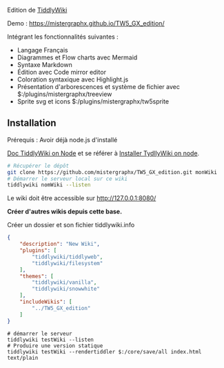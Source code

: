 Edition de [TiddlyWiki](https://tiddlywiki.com/)

Demo : https://mistergraphx.github.io/TW5_GX_edition/

Intégrant les fonctionnalités suivantes :

- Langage Français
- Diagrammes et Flow charts avec Mermaid
- Syntaxe Markdown
- Édition avec Code mirror editor
- Coloration syntaxique avec Highlight.js
- Présentation d'arborescences et système de fichier avec $:/plugins/mistergraphx/treeview
- Sprite svg et icons $:/plugins/mistergraphx/tw5sprite

## Installation

Prérequis : Avoir déjà node.js d'installé

[Doc TiddlyWiki on Node](https://tiddlywiki.com/#TiddlyWiki%20on%20Node.js)
et se référer à [Installer TydllyWiki on node](https://tiddlywiki.com/#Installing%20TiddlyWiki%20on%20Node.js).


```sh
# Récupérer le dépôt
git clone https://github.com/mistergraphx/TW5_GX_edition.git monWiki
# Démarrer le serveur local sur ce wiki
tiddlywiki nomWiki --listen
```

Le wiki doit être accessible sur http://127.0.0.1:8080/


**Créer d'autres wikis depuis cette base.**

Créer un dossier et son fichier tiddlywiki.info

```json
{
    "description": "New Wiki",
    "plugins": [
  		"tiddlywiki/tiddlyweb",
  		"tiddlywiki/filesystem"
  	],
    "themes": [
        "tiddlywiki/vanilla",
        "tiddlywiki/snowwhite"
    ],
    "includeWikis": [
  		"../TW5_GX_edition"
  	]
}
```



```shell
# démarrer le serveur
tiddlywiki testWiki --listen
# Produire une version statique
tiddlywiki testWiki --rendertiddler $:/core/save/all index.html text/plain
```
